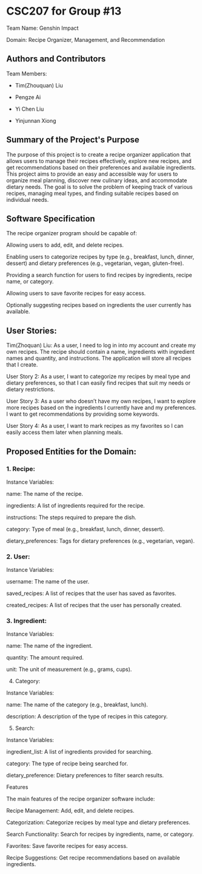 # CSC207 for Group #13

Team Name: Genshin Impact 

Domain: Recipe Organizer, Management, and Recommendation

## Authors and Contributors

Team Members:

- Tim(Zhouquan) Liu

- Pengze Ai

- Yi Chen Liu

- Yinjunnan Xiong

## Summary of the Project's Purpose

The purpose of this project is to create a recipe organizer application that allows users to manage their recipes effectively, explore new recipes, and get recommendations based on their preferences and available ingredients. This project aims to provide an easy and accessible way for users to organize meal planning, discover new culinary ideas, and accommodate dietary needs. The goal is to solve the problem of keeping track of various recipes, managing meal types, and finding suitable recipes based on individual needs.


## Software Specification

The recipe organizer program should be capable of:

Allowing users to add, edit, and delete recipes.

Enabling users to categorize recipes by type (e.g., breakfast, lunch, dinner, dessert) and dietary preferences (e.g., vegetarian, vegan, gluten-free).

Providing a search function for users to find recipes by ingredients, recipe name, or category.

Allowing users to save favorite recipes for easy access.

Optionally suggesting recipes based on ingredients the user currently has available.

## User Stories:

Tim(Zhoquan) Liu: As a user, I need to log in into my account and create my own recipes. The recipe should contain a name, ingredients with ingredient names and quantity, and instructions. 
The application will store all recipes that I create.

User Story 2: As a user, I want to categorize my recipes by meal type and dietary preferences, so that I can easily find recipes that suit my needs or dietary restrictions.

User Story 3: As a user who doesn’t have my own recipes, I want to explore more recipes based on the ingredients I currently have and my preferences. I want to get recommendations by providing some keywords.

User Story 4: As a user, I want to mark recipes as my favorites so I can easily access them later when planning meals.

## Proposed Entities for the Domain:

### 1. Recipe:

Instance Variables:

name: The name of the recipe.

ingredients: A list of ingredients required for the recipe.

instructions: The steps required to prepare the dish.

category: Type of meal (e.g., breakfast, lunch, dinner, dessert).

dietary_preferences: Tags for dietary preferences (e.g., vegetarian, vegan).

### 2. User:

Instance Variables:

username: The name of the user.

saved_recipes: A list of recipes that the user has saved as favorites.

created_recipes: A list of recipes that the user has personally created.

### 3. Ingredient:

Instance Variables:

name: The name of the ingredient.

quantity: The amount required.

unit: The unit of measurement (e.g., grams, cups).

4. Category:

Instance Variables:

name: The name of the category (e.g., breakfast, lunch).

description: A description of the type of recipes in this category.

5. Search:

Instance Variables:

ingredient_list: A list of ingredients provided for searching.

category: The type of recipe being searched for.

dietary_preference: Dietary preferences to filter search results.

Features

The main features of the recipe organizer software include:

Recipe Management: Add, edit, and delete recipes.

Categorization: Categorize recipes by meal type and dietary preferences.

Search Functionality: Search for recipes by ingredients, name, or category.

Favorites: Save favorite recipes for easy access.

Recipe Suggestions: Get recipe recommendations based on available ingredients.